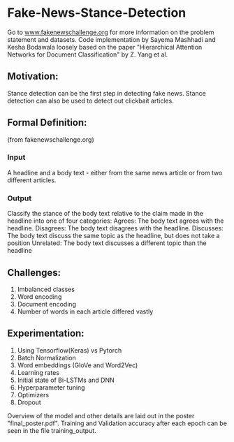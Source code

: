 # Fake-News-Stance-Detection
Go to www.fakenewschallenge.org for more information on the problem statement and datasets.
Code implementation by Sayema Mashhadi and Kesha Bodawala loosely based on the paper "Hierarchical Attention Networks for Document Classification" by Z. Yang et al.

## Motivation:
Stance detection can be the first step in detecting fake news. Stance detection can also be used to detect out clickbait articles.


## Formal Definition:
(from fakenewschallenge.org)
### Input
A headline and a body text - either from the same news article or from two different articles.
### Output
Classify the stance of the body text relative to the claim made in the headline into one of four categories:
Agrees: The body text agrees with the headline.
Disagrees: The body text disagrees with the headline.
Discusses: The body text discuss the same topic as the headline, but does not take a position
Unrelated: The body text discusses a different topic than the headline

## Challenges:
1. Imbalanced classes
2. Word encoding
3. Document encoding
4. Number of words in each article differed vastly

## Experimentation:
1. Using Tensorflow(Keras) vs Pytorch
2. Batch Normalization
3. Word embeddings (GloVe and Word2Vec)
4. Learning rates 
5. Initial state of Bi-LSTMs and DNN
6. Hyperparameter tuning
7. Optimizers
8. Dropout
 
Overview of the model and other details are laid out in the poster "final_poster.pdf". Training and Validation accuracy after each epoch can be seen in the file training_output.
